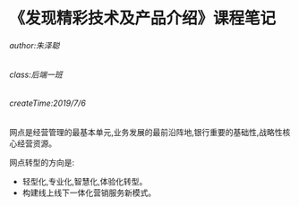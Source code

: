 # 《发现精彩技术及产品介绍》课程笔记

###### author:朱泽聪

###### class:后端一班

###### createTime:2019/7/6

网点是经营管理的最基本单元,业务发展的最前沿阵地,银行重要的基础性,战略性核心经营资源。

网点转型的方向是:

* 轻型化,专业化,智慧化,体验化转型。
* 构建线上线下一体化营销服务新模式。

